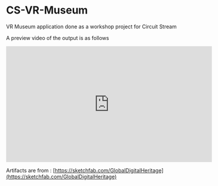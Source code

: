 # CS-VR-Museum
VR Museum application done as a workshop project for Circuit Stream

A preview video of the output is as follows

<iframe width="560" height="315" src="https://www.youtube.com/embed/xJKpl3F3ttU" title="YouTube video player" frameborder="0" allow="accelerometer; autoplay; clipboard-write; encrypted-media; gyroscope; picture-in-picture" allowfullscreen></iframe>

Artifacts are from : [https://sketchfab.com/GlobalDigitalHeritage](https://sketchfab.com/GlobalDigitalHeritage)